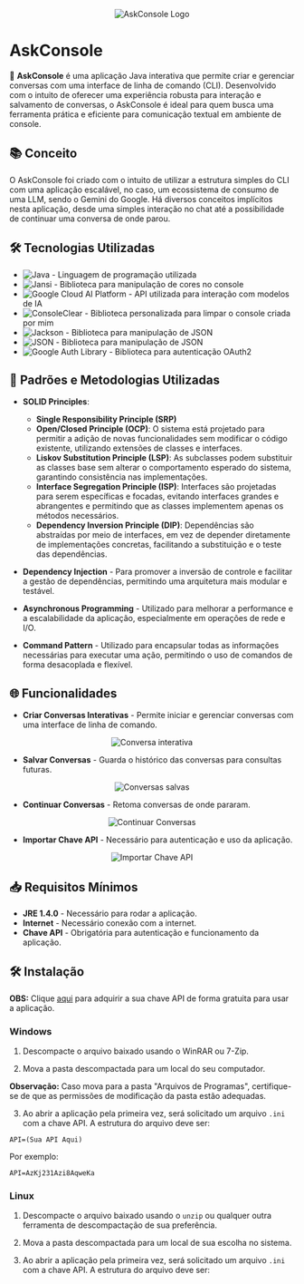 <p align="center">
  <img src="https://i.imgur.com/8YBKZWj.png" alt="AskConsole Logo">
</p>

# AskConsole  

🚀 **AskConsole** é uma aplicação Java interativa que permite criar e gerenciar conversas com uma interface de linha de comando (CLI). Desenvolvido com o intuito de oferecer uma experiência robusta para interação e salvamento de conversas, o AskConsole é ideal para quem busca uma ferramenta prática e eficiente para comunicação textual em ambiente de console.

## 📚 Conceito

O AskConsole foi criado com o intuito de utilizar a estrutura simples do CLI com uma aplicação escalável, no caso, um ecossistema de consumo de uma LLM, sendo o Gemini do Google. Há diversos conceitos implícitos nesta aplicação, desde uma simples interação no chat até a possibilidade de continuar uma conversa de onde parou.

## 🛠️ Tecnologias Utilizadas

- ![Java](https://img.shields.io/badge/Java-21-blue) - Linguagem de programação utilizada
- ![Jansi](https://img.shields.io/badge/Jansi-2.4.1-blue) - Biblioteca para manipulação de cores no console
- ![Google Cloud AI Platform](https://img.shields.io/badge/Google_Cloud_AI_Platform-3.49.0-blue) - API utilizada para interação com modelos de IA
- ![ConsoleClear](https://img.shields.io/badge/ConsoleClear-1.0.0-blue) - Biblioteca personalizada para limpar o console criada por mim
- ![Jackson](https://img.shields.io/badge/Jackson-2.17.2-blue) - Biblioteca para manipulação de JSON
- ![JSON](https://img.shields.io/badge/JSON-20240303-blue) - Biblioteca para manipulação de JSON
- ![Google Auth Library](https://img.shields.io/badge/Google_Auth_Library-1.24.1-blue) - Biblioteca para autenticação OAuth2



## 📐 Padrões e Metodologias Utilizadas

- **SOLID Principles**:
  - **Single Responsibility Principle (SRP)**
  - **Open/Closed Principle (OCP)**: O sistema está projetado para permitir a adição de novas funcionalidades sem modificar o código existente, utilizando extensões de classes e interfaces.
  - **Liskov Substitution Principle (LSP)**: As subclasses podem substituir as classes base sem alterar o comportamento esperado do sistema, garantindo consistência nas implementações.
  - **Interface Segregation Principle (ISP)**: Interfaces são projetadas para serem específicas e focadas, evitando interfaces grandes e abrangentes e permitindo que as classes implementem apenas os métodos necessários.
  - **Dependency Inversion Principle (DIP)**: Dependências são abstraídas por meio de interfaces, em vez de depender diretamente de implementações concretas, facilitando a substituição e o teste das dependências.

- **Dependency Injection** - Para promover a inversão de controle e facilitar a gestão de dependências, permitindo uma arquitetura mais modular e testável.
- **Asynchronous Programming** - Utilizado para melhorar a performance e a escalabilidade da aplicação, especialmente em operações de rede e I/O.
- **Command Pattern** - Utilizado para encapsular todas as informações necessárias para executar uma ação, permitindo o uso de comandos de forma desacoplada e flexível.



## 🌐 Funcionalidades

- **Criar Conversas Interativas** - Permite iniciar e gerenciar conversas com uma interface de linha de comando.
<p align="center"> <img src="https://i.imgur.com/oLz8UYC.png" alt="Conversa interativa"> </p>

- **Salvar Conversas** - Guarda o histórico das conversas para consultas futuras.

<p align="center"> <img src="https://i.imgur.com/X5BSo7p.png" alt="Conversas salvas"> </p>

- **Continuar Conversas** - Retoma conversas de onde pararam.

<p align="center"> <img src="https://i.imgur.com/4QVFpKt.png" alt="Continuar Conversas"> </p>

- **Importar Chave API** - Necessário para autenticação e uso da aplicação.

<p align="center"> <img src="https://i.imgur.com/b1V91rE.png" alt="Importar Chave API"> </p>



## 📥 Requisitos Mínimos

- **JRE 1.4.0** - Necessário para rodar a aplicação.
- **Internet** - Necessário conexão com a internet.
- **Chave API** - Obrigatória para autenticação e funcionamento da aplicação.


## 🛠️ Instalação

**OBS:** Clique [aqui](https://makersuite.google.com/app/apikey?hl=pt-br) para adquirir a sua chave API de forma gratuita para usar a aplicação. 

### Windows

1. Descompacte o arquivo baixado usando o WinRAR ou 7-Zip.

2. Mova a pasta descompactada para um local do seu computador. 

**Observação:** Caso mova para a pasta "Arquivos de Programas", certifique-se de que as permissões de modificação da pasta estão adequadas.


3. Ao abrir a aplicação pela primeira vez, será solicitado um arquivo `.ini` com a chave API. A estrutura do arquivo deve ser:


```text
API=(Sua API Aqui)
```
Por exemplo:
```text
API=AzKj231Azi8AqweKa
```

### Linux

1. Descompacte o arquivo baixado usando o `unzip` ou qualquer outra ferramenta de descompactação de sua preferência.

2. Mova a pasta descompactada para um local de sua escolha no sistema.

3. Ao abrir a aplicação pela primeira vez, será solicitado um arquivo `.ini` com a chave API. A estrutura do arquivo deve ser:
